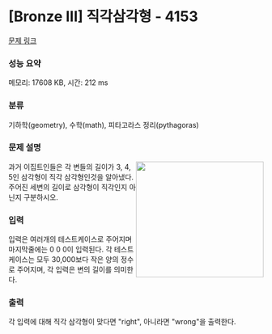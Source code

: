 # [Bronze III] 직각삼각형 - 4153 

[문제 링크](https://www.acmicpc.net/problem/4153) 

### 성능 요약

메모리: 17608 KB, 시간: 212 ms

### 분류

기하학(geometry), 수학(math), 피타고라스 정리(pythagoras)

### 문제 설명

<p><img alt="" src="https://www.acmicpc.net/upload/images3/rope-triangle.gif" style="float:right; height:229px; width:252px"> 과거 이집트인들은 각 변들의 길이가 3, 4, 5인 삼각형이 직각 삼각형인것을 알아냈다. 주어진 세변의 길이로 삼각형이 직각인지 아닌지 구분하시오.</p>

### 입력 

 <p>
	입력은 여러개의 테스트케이스로 주어지며 마지막줄에는 0 0 0이 입력된다. 각 테스트케이스는 모두 30,000보다 작은 양의 정수로 주어지며, 각 입력은 변의 길이를 의미한다.
</p>

### 출력 

 <p>각 입력에 대해 직각 삼각형이 맞다면 "right", 아니라면 "wrong"을 출력한다.</p>

